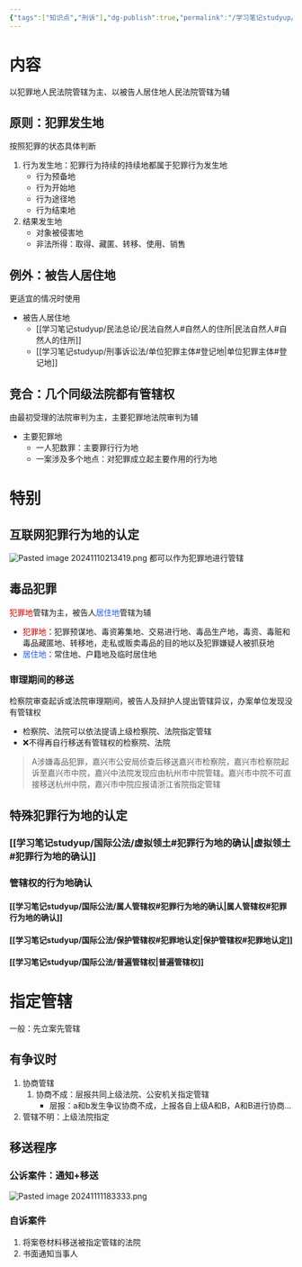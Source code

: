 ```yaml
---
{"tags":["知识点","刑诉"],"dg-publish":true,"permalink":"/学习笔记studyup/刑事诉讼法/地域管辖/","dgPassFrontmatter":true,"created":"2024-11-10T21:25:07.707+08:00","updated":"2024-11-11T18:34:08.911+08:00"}
---
```


# 内容
以犯罪地人民法院管辖为主、以被告人居住地人民法院管辖为辅
## 原则：犯罪发生地
按照犯罪的状态具体判断
1. 行为发生地：犯罪行为持续的持续地都属于犯罪行为发生地
	- 行为预备地
	- 行为开始地
	- 行为途径地
	- 行为结束地
2. 结果发生地
	- 对象被侵害地
	- 非法所得：取得、藏匿、转移、使用、销售
## 例外：被告人居住地
更适宜的情况时使用
- 被告人居住地
	- [[学习笔记studyup/民法总论/民法自然人#自然人的住所\|民法自然人#自然人的住所]]
	- [[学习笔记studyup/刑事诉讼法/单位犯罪主体#登记地\|单位犯罪主体#登记地]]
## 竞合：几个同级法院都有管辖权
由最初受理的法院审判为主，主要犯罪地法院审判为辅
- 主要犯罪地
	- 一人犯数罪：主要罪行行为地
	- 一案涉及多个地点：对犯罪成立起主要作用的行为地
# 特别
## 互联网犯罪行为地的认定
![Pasted image 20241110213419.png](/img/user/%E8%BF%90%E8%A1%8C%E6%9D%82/%E9%99%84%E4%BB%B6/Pasted%20image%2020241110213419.png)
都可以作为犯罪地进行管辖
## 毒品犯罪
<font color="#c00000">犯罪地</font>管辖为主，被告人<font color="#245bdb">居住地</font>管辖为辅
- <font color="#c00000">犯罪地</font>：犯罪预谋地、毒资筹集地、交易进行地、毒品生产地，毒资、毒赃和毒品藏匿地、转移地，走私或贩卖毒品的目的地以及犯罪嫌疑人被抓获地
- <font color="#245bdb">居住地</font>：常住地、户籍地及临时居住地
### 审理期间的移送
检察院审查起诉或法院审理期间，被告人及辩护人提出管辖异议，办案单位发现没有管辖权
- 检察院、法院可以依法提请上级检察院、法院指定管辖
- ❌不得再自行移送有管辖权的检察院、法院
>A涉嫌毒品犯罪，嘉兴市公安局侦查后移送嘉兴市检察院，嘉兴市检察院起诉至嘉兴市中院，嘉兴中法院发现应由杭州市中院管辖。嘉兴市中院不可直接移送杭州中院，嘉兴市中院应报请浙江省院指定管辖
## 特殊犯罪行为地的认定
### [[学习笔记studyup/国际公法/虚拟领土#犯罪行为地的确认\|虚拟领土#犯罪行为地的确认]]
### 管辖权的行为地确认
#### [[学习笔记studyup/国际公法/属人管辖权#犯罪行为地的确认\|属人管辖权#犯罪行为地的确认]]
#### [[学习笔记studyup/国际公法/保护管辖权#犯罪地认定\|保护管辖权#犯罪地认定]]
#### [[学习笔记studyup/国际公法/普遍管辖权\|普遍管辖权]]
# 指定管辖
一般：先立案先管辖
## 有争议时
1. 协商管辖
	1. 协商不成：层报共同上级法院、公安机关指定管辖
		- 层报：a和b发生争议协商不成，上报各自上级A和B，A和B进行协商...
2. 管辖不明：上级法院指定
## 移送程序
### 公诉案件：通知+移送
![Pasted image 20241111183333.png](/img/user/%E8%BF%90%E8%A1%8C%E6%9D%82/%E9%99%84%E4%BB%B6/Pasted%20image%2020241111183333.png)
### 自诉案件
1. 将案卷材料移送被指定管辖的法院
2. 书面通知当事人